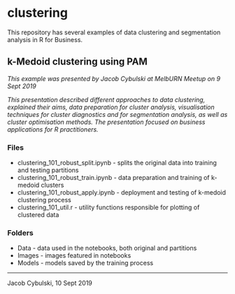 # clustering
This repository has several examples of data clustering and segmentation analysis in R for Business. 

## k-Medoid clustering using PAM
<i>This example was presented by Jacob Cybulski at MelbURN Meetup on 9 Sept 2019

This presentation described different approaches to data clustering, explained their aims, data preparation for cluster analysis, visualisation techniques for cluster diagnostics and for segmentation analysis, as well as cluster optimisation methods. The presentation focused on business applications for R practitioners.</i>
 
### Files

<ul>
 <li>clustering_101_robust_split.ipynb - splits the original data into training and testing partitions</li>
 <li>clustering_101_robust_train.ipynb - data preparation and training of k-medoid clusters</li>
 <li>clustering_101_robust_apply.ipynb - deployment and testing of k-medoid clustering process</li>
 <li>clustering_101_util.r - utility functions responsible for plotting of clustered data</li>
</ul>

### Folders

<ul>
 <li>Data - data used in the notebooks, both original and partitions</li>
 <li>Images - images featured in notebooks</li>
 <li>Models - models saved by the training process</li>
</ul>

***
Jacob Cybulski, 10 Sept 2019
